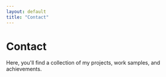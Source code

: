 ```yaml
---
layout: default
title: "Contact"
---
```


# Contact

Here, you'll find a collection of my projects, work samples, and achievements.
